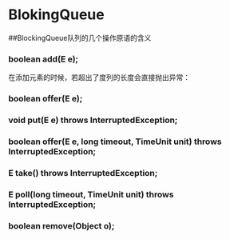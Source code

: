 # BlokingQueue

##BlockingQueue队列的几个操作原语的含义

### boolean add(E e);

在添加元素的时候，若超出了度列的长度会直接抛出异常：

### boolean offer(E e);

### void put(E e) throws InterruptedException;

### boolean offer(E e, long timeout, TimeUnit unit) throws InterruptedException;

### E take() throws InterruptedException;

### E poll(long timeout, TimeUnit unit) throws InterruptedException;

### boolean remove(Object o);